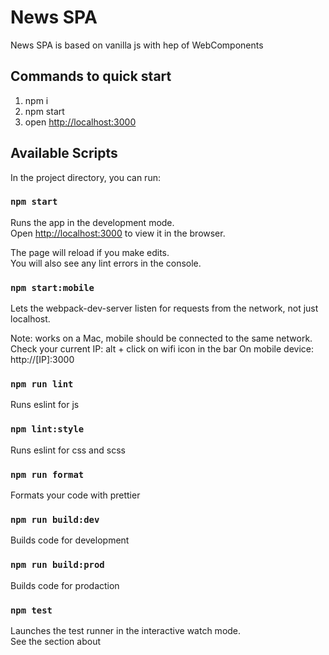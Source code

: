 # News SPA

News SPA is based on vanilla js with hep of WebComponents

## Commands to quick start
1. npm i
2. npm start
3. open [http://localhost:3000](http://localhost:3000)

## Available Scripts

In the project directory, you can run:

### `npm start`

Runs the app in the development mode.<br /> Open
[http://localhost:3000](http://localhost:3000) to view it in the browser.

The page will reload if you make edits.<br /> You will also see any lint errors
in the console.

### `npm start:mobile`

Lets the webpack-dev-server listen for requests from the network, not just
localhost.

Note: works on a Mac, mobile should be connected to the same network. Check your
current IP: alt + click on wifi icon in the bar On mobile device:
http://[IP]:3000

### `npm run lint`

Runs eslint for js

### `npm lint:style`

Runs eslint for css and scss

### `npm run format`

Formats your code with prettier

### `npm run build:dev`

Builds code for development

### `npm run build:prod`

Builds code for prodaction

### `npm test`

Launches the test runner in the interactive watch mode.<br /> See the section
about
